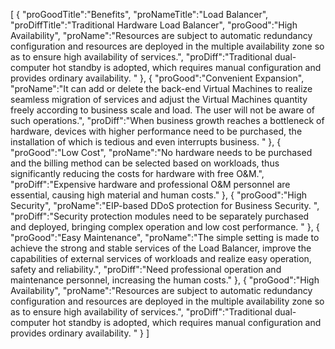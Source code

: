 [
	{
		"proGoodTitle":"Benefits",
		"proNameTitle":"Load Balancer",
		"proDiffTitle":"Traditional Hardware Load Balancer",
		"proGood":"High Availability",
		"proName":"Resources are subject to automatic redundancy configuration and resources are deployed in the multiple availability zone so as to ensure high availability of services.",
		"proDiff":"Traditional dual-computer hot standby is adopted, which requires manual configuration and provides ordinary availability. "
	},
	{
		"proGood":"Convenient Expansion",
		"proName":"It can add or delete the back-end Virtual Machines to realize seamless migration of services and adjust the Virtual Machines quantity freely according to business scale and load. The user will not be aware of such operations.",
		"proDiff":"When business growth reaches a bottleneck of hardware, devices with higher performance need to be purchased, the installation of which is tedious and even interrupts business. "
	},
	{
		"proGood":"Low Cost",
		"proName":"No hardware needs to be purchased and the billing method can be selected based on workloads, thus significantly reducing the costs for hardware with free O&M.",
		"proDiff":"Expensive hardware and professional O&M personnel are essential, causing high material and human costs."
	},
	{
		"proGood":"High Security",
		"proName":"EIP-based DDoS protection for Business Security. ",
		"proDiff":"Security protection modules need to be separately purchased and deployed, bringing complex operation and low cost performance. "
	},
	{
		"proGood":"Easy Maintenance",
		"proName":"The simple setting is made to achieve the strong and stable services of the Load Balancer, improve the capabilities of external services of workloads and realize easy operation, safety and reliability.",
		"proDiff":"Need professional operation and maintenance personnel, increasing the human costs."
	},
	{
		"proGood":"High Availability",
		"proName":"Resources are subject to automatic redundancy configuration and resources are deployed in the multiple availability zone so as to ensure high availability of services.",
		"proDiff":"Traditional dual-computer hot standby is adopted, which requires manual configuration and provides ordinary availability. "
	}
]